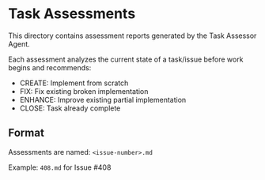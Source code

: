 # Task Assessments

This directory contains assessment reports generated by the Task Assessor Agent.

Each assessment analyzes the current state of a task/issue before work begins and recommends:
- CREATE: Implement from scratch
- FIX: Fix existing broken implementation
- ENHANCE: Improve existing partial implementation
- CLOSE: Task already complete

## Format

Assessments are named: `<issue-number>.md`

Example: `408.md` for Issue #408


